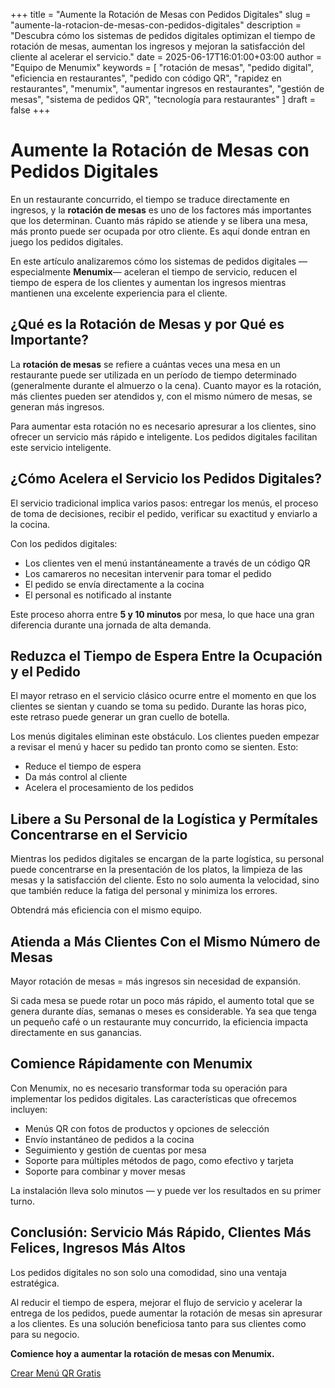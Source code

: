 +++
title = "Aumente la Rotación de Mesas con Pedidos Digitales"
slug = "aumente-la-rotacion-de-mesas-con-pedidos-digitales"
description = "Descubra cómo los sistemas de pedidos digitales optimizan el tiempo de rotación de mesas, aumentan los ingresos y mejoran la satisfacción del cliente al acelerar el servicio."
date = 2025-06-17T16:01:00+03:00
author = "Equipo de Menumix"
keywords = [
  "rotación de mesas",
  "pedido digital",
  "eficiencia en restaurantes",
  "pedido con código QR",
  "rapidez en restaurantes",
  "menumix",
  "aumentar ingresos en restaurantes",
  "gestión de mesas",
  "sistema de pedidos QR",
  "tecnología para restaurantes"
]
draft = false
+++

# Aumente la Rotación de Mesas con Pedidos Digitales

En un restaurante concurrido, el tiempo se traduce directamente en ingresos, y la **rotación de mesas** es uno de los factores más importantes que los determinan. Cuanto más rápido se atiende y se libera una mesa, más pronto puede ser ocupada por otro cliente. Es aquí donde entran en juego los pedidos digitales.

En este artículo analizaremos cómo los sistemas de pedidos digitales —especialmente **Menumix**— aceleran el tiempo de servicio, reducen el tiempo de espera de los clientes y aumentan los ingresos mientras mantienen una excelente experiencia para el cliente.

## ¿Qué es la Rotación de Mesas y por Qué es Importante?

La **rotación de mesas** se refiere a cuántas veces una mesa en un restaurante puede ser utilizada en un período de tiempo determinado (generalmente durante el almuerzo o la cena). Cuanto mayor es la rotación, más clientes pueden ser atendidos y, con el mismo número de mesas, se generan más ingresos.

Para aumentar esta rotación no es necesario apresurar a los clientes, sino ofrecer un servicio más rápido e inteligente. Los pedidos digitales facilitan este servicio inteligente.

## ¿Cómo Acelera el Servicio los Pedidos Digitales?

El servicio tradicional implica varios pasos: entregar los menús, el proceso de toma de decisiones, recibir el pedido, verificar su exactitud y enviarlo a la cocina.

Con los pedidos digitales:

- Los clientes ven el menú instantáneamente a través de un código QR
- Los camareros no necesitan intervenir para tomar el pedido
- El pedido se envía directamente a la cocina
- El personal es notificado al instante

Este proceso ahorra entre **5 y 10 minutos** por mesa, lo que hace una gran diferencia durante una jornada de alta demanda.

## Reduzca el Tiempo de Espera Entre la Ocupación y el Pedido

El mayor retraso en el servicio clásico ocurre entre el momento en que los clientes se sientan y cuando se toma su pedido. Durante las horas pico, este retraso puede generar un gran cuello de botella.

Los menús digitales eliminan este obstáculo. Los clientes pueden empezar a revisar el menú y hacer su pedido tan pronto como se sienten. Esto:

- Reduce el tiempo de espera
- Da más control al cliente
- Acelera el procesamiento de los pedidos

## Libere a Su Personal de la Logística y Permítales Concentrarse en el Servicio

Mientras los pedidos digitales se encargan de la parte logística, su personal puede concentrarse en la presentación de los platos, la limpieza de las mesas y la satisfacción del cliente. Esto no solo aumenta la velocidad, sino que también reduce la fatiga del personal y minimiza los errores.

Obtendrá más eficiencia con el mismo equipo.

## Atienda a Más Clientes Con el Mismo Número de Mesas

Mayor rotación de mesas = más ingresos sin necesidad de expansión.

Si cada mesa se puede rotar un poco más rápido, el aumento total que se genera durante días, semanas o meses es considerable. Ya sea que tenga un pequeño café o un restaurante muy concurrido, la eficiencia impacta directamente en sus ganancias.

## Comience Rápidamente con Menumix

Con Menumix, no es necesario transformar toda su operación para implementar los pedidos digitales. Las características que ofrecemos incluyen:

- Menús QR con fotos de productos y opciones de selección
- Envío instantáneo de pedidos a la cocina
- Seguimiento y gestión de cuentas por mesa
- Soporte para múltiples métodos de pago, como efectivo y tarjeta
- Soporte para combinar y mover mesas

La instalación lleva solo minutos — y puede ver los resultados en su primer turno.

## Conclusión: Servicio Más Rápido, Clientes Más Felices, Ingresos Más Altos

Los pedidos digitales no son solo una comodidad, sino una ventaja estratégica.

Al reducir el tiempo de espera, mejorar el flujo de servicio y acelerar la entrega de los pedidos, puede aumentar la rotación de mesas sin apresurar a los clientes. Es una solución beneficiosa tanto para sus clientes como para su negocio.

**Comience hoy a aumentar la rotación de mesas con Menumix.**

[Crear Menú QR Gratis](#)